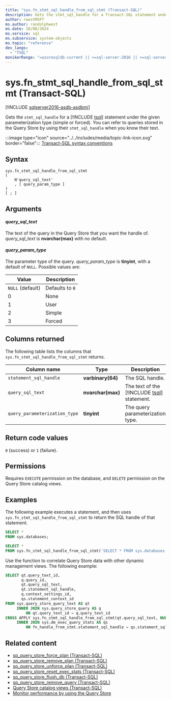 ```yaml
---
title: "sys.fn_stmt_sql_handle_from_sql_stmt (Transact-SQL)"
description: Gets the stmt_sql_handle for a Transact-SQL statement under a given parameterization type (simple or forced).
author: rwestMSFT
ms.author: randolphwest
ms.date: 10/08/2024
ms.service: sql
ms.subservice: system-objects
ms.topic: "reference"
dev_langs:
  - "TSQL"
monikerRange: "=azuresqldb-current || >=sql-server-2016 || >=sql-server-linux-2017 || =azuresqldb-mi-current"
---
```


# sys.fn_stmt_sql_handle_from_sql_stmt (Transact-SQL)

[!INCLUDE [sqlserver2016-asdb-asdbmi](../../includes/applies-to-version/sqlserver2016-asdb-asdbmi.md)]

Gets the `stmt_sql_handle` for a [!INCLUDE [tsql](../../includes/tsql-md.md)] statement under the given parameterization type (simple or forced). You can refer to queries stored in the Query Store by using their `stmt_sql_handle` when you know their text.

:::image type="icon" source="../../includes/media/topic-link-icon.svg" border="false"::: [Transact-SQL syntax conventions](../../t-sql/language-elements/transact-sql-syntax-conventions-transact-sql.md)

## Syntax

```syntaxsql
sys.fn_stmt_sql_handle_from_sql_stmt
(
    N'query_sql_text'
    , [ query_param_type ]
)
[ ; ]
```

## Arguments

#### *query_sql_text*

The text of the query in the Query Store that you want the handle of. *query_sql_text* is **nvarchar(max)** with no default.

#### *query_param_type*

The parameter type of the query. *query_param_type* is **tinyint**, with a default of `NULL`. Possible values are:

| Value | Description |
| --- | --- |
| `NULL` (default) | Defaults to `0` |
| 0 | None |
| 1 | User |
| 2 | Simple |
| 3 | Forced |

## Columns returned

The following table lists the columns that `sys.fn_stmt_sql_handle_from_sql_stmt` returns.

| Column name | Type | Description |
| --- | --- | --- |
| `statement_sql_handle` | **varbinary(64)** | The SQL handle. |
| `query_sql_text` | **nvarchar(max)** | The text of the [!INCLUDE [tsql](../../includes/tsql-md.md)] statement. |
| `query_parameterization_type` | **tinyint** | The query parameterization type. |

## Return code values

`0` (success) or `1` (failure).

## Permissions

Requires `EXECUTE` permission on the database, and `DELETE` permission on the Query Store catalog views.

## Examples

The following example executes a statement, and then uses `sys.fn_stmt_sql_handle_from_sql_stmt` to return the SQL handle of that statement.

```sql
SELECT *
FROM sys.databases;

SELECT *
FROM sys.fn_stmt_sql_handle_from_sql_stmt('SELECT * FROM sys.databases', NULL);
```

Use the function to correlate Query Store data with other dynamic management views. The following example:

```sql
SELECT qt.query_text_id,
       q.query_id,
       qt.query_sql_text,
       qt.statement_sql_handle,
       q.context_settings_id,
       qs.statement_context_id
FROM sys.query_store_query_text AS qt
     INNER JOIN sys.query_store_query AS q
         ON qt.query_text_id = q.query_text_id
CROSS APPLY sys.fn_stmt_sql_handle_from_sql_stmt(qt.query_sql_text, NULL) AS fn_handle_from_stmt
     INNER JOIN sys.dm_exec_query_stats AS qs
         ON fn_handle_from_stmt.statement_sql_handle = qs.statement_sql_handle;
```

## Related content

- [sp_query_store_force_plan (Transact-SQL)](../system-stored-procedures/sp-query-store-force-plan-transact-sql.md)
- [sp_query_store_remove_plan (Transact-SQL)](../system-stored-procedures/sp-query-store-remove-plan-transact-sql.md)
- [sp_query_store_unforce_plan (Transact-SQL)](../system-stored-procedures/sp-query-store-unforce-plan-transact-sql.md)
- [sp_query_store_reset_exec_stats (Transact-SQL)](../system-stored-procedures/sp-query-store-reset-exec-stats-transact-sql.md)
- [sp_query_store_flush_db (Transact-SQL)](../system-stored-procedures/sp-query-store-flush-db-transact-sql.md)
- [sp_query_store_remove_query (Transact-SQL)](../system-stored-procedures/sp-query-store-remove-query-transact-sql.md)
- [Query Store catalog views (Transact-SQL)](../system-catalog-views/query-store-catalog-views-transact-sql.md)
- [Monitor performance by using the Query Store](../performance/monitoring-performance-by-using-the-query-store.md)
